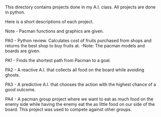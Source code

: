 This directory contains projects done in my A.I. class.
All projects are done in python.

Here is a short descriptions of each project.

Note - Pacman functions and graphics are given.

PA0 - Python review. Calculates cost of fruits purchased from shops and returns the best shop to buy fruits at.
-Note: The pacman models and boards are given.

PA1 - Finds the shortest path from Pacman to a goal.

PA2 - A reactive A.I. that collects all food on the board while avoiding ghosts.

PA3 - A predictive A.I. that chooses the action with the highest chance of a good outcome.

PA4 - A pacman group project where we want to eat as much food on the enemy side while having the enemy eat the
as little food on our side of the board. This project was used to compete against other groups.

